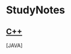 StudyNotes
======
[C++](https://github.com/sunnyandgood/StudyNotes/tree/master/C%2B%2B)
-----------
[JAVA]
